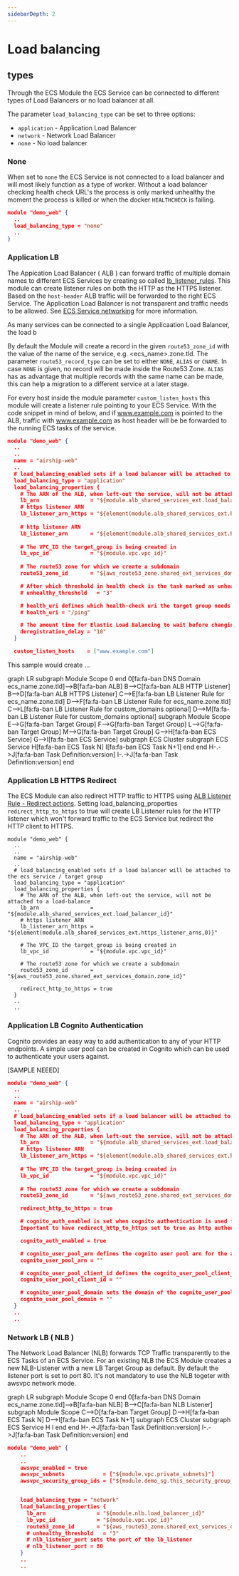 ```yaml
---
sidebarDepth: 2
---
```


# Load balancing

## types

Through the ECS Module the ECS Service can be connected to different types of Load Balancers or no load balancer at all.

The parameter `load_balancing_type` can be set to three options:
* `application` - Application Load Balancer
* `network` - Network Load Balancer
* `none` - No load balancer

### None

When set to `none` the ECS Service is not connected to a load balancer and will most likely function as a type of worker. Without a load balancer checking health check URL's the process is only marked unhealthy the moment the process is killed or when the docker `HEALTHCHECK` is failing.

```json
module "demo_web" {
  ..
  load_balancing_type = "none"
  ..
}
```

<mermaid/>

### Application LB

The Appication Load Balancer ( ALB ) can forward traffic of multiple domain names to different ECS Services by creating so called [lb_listener_rules](https://www.terraform.io/docs/providers/aws/r/lb_listener_rule.html). This module can create listener rules on both the HTTP as the HTTPS listener. Based on the `host-header` ALB traffic will be forwarded to the right ECS Service. The Application Load Balancer is not transparent and traffic needs to be allowed. See [ECS Service networking](/guide/ecs_service/#ecs-service-networking) for more information.

As many services can be connected to a single Applicaation Load Balancer, the load b


By default the Module will create a record in the given `route53_zone_id` with the value of the name of the service, e.g. &lt;ecs_name&gt;.zone.tld. The parameter `route53_record_type` can be set to either `NONE`, `ALIAS` or `CNAME`. In case `NONE` is given, no record will be made inside the Route53 Zone. `ALIAS` has as advantage that multiple records with the same name can be made, this can help a migration to a different service at a later stage.

For every host inside the module parameter `custom_listen_hosts` this module will create a listener rule pointing to your ECS Service. With the code snippet in mind of below, and if www.example.com is pointed to the ALB, traffic with www.example.com as host header will be be forwarded to the running ECS tasks of the service.

```json
module "demo_web" {
  ..
  ..
  name = "airship-web"
  ..
  # load_balancing_enabled sets if a load balancer will be attached to the ecs service / target group
  load_balancing_type = "application"
  load_balancing_properties {
    # The ARN of the ALB, when left-out the service, will not be attached to a load-balance
    lb_arn                = "${module.alb_shared_services_ext.load_balancer_id}"
    # https listener ARN
    lb_listener_arn_https = "${element(module.alb_shared_services_ext.https_listener_arns,0)}"
  
    # http listener ARN
    lb_listener_arn       = "${element(module.alb_shared_services_ext.http_tcp_listener_arns,0)}"
  
    # The VPC_ID the target_group is being created in
    lb_vpc_id             = "${module.vpc.vpc_id}"
  
    # The route53 zone for which we create a subdomain
    route53_zone_id       = "${aws_route53_zone.shared_ext_services_domain.zone_id}"

    # After which threshold in health check is the task marked as unhealthy, defaults to 3
    # unhealthy_threshold   = "3"

    # health_uri defines which health-check uri the target group needs to check on for health_check, defaults to /ping
    # health_uri = "/ping"

    # The amount time for Elastic Load Balancing to wait before changing the state of a deregistering target from draining to unused. The range is 0-3600 seconds.
    deregistration_delay = "10"
  }

  custom_listen_hosts    = ["www.example.com"]

```

This sample would create ...


<div class="mermaid">
graph LR
    subgraph Module Scope
    0
    end
    0[fa:fa-ban DNS Domain ecs_name.zone.tld]-->B[fa:fa-ban ALB]
    B-->C[fa:fa-ban ALB HTTP Listener]
    B-->D[fa:fa-ban ALB HTTPS Listener]
    C-->E[fa:fa-ban LB Listener Rule for ecs_name.zone.tld]
    D-->F[fa:fa-ban LB Listener Rule for ecs_name.zone.tld]
    C-->L[fa:fa-ban LB Listener Rule for custom_domains optional]
    D-->M[fa:fa-ban LB Listener Rule for custom_domains optional]
    subgraph Module Scope
    E-->G[fa:fa-ban Target Group]
    F-->G[fa:fa-ban Target Group]
    L-->G[fa:fa-ban Target Group]
    M-->G[fa:fa-ban Target Group]
    G-->H[fa:fa-ban ECS Service]
    G-->I[fa:fa-ban ECS Service]
    subgraph ECS Cluster
    subgraph ECS Service
    H[fa:fa-ban ECS Task N]
    I[fa:fa-ban ECS Task N+1]
    end
    end
    H-.->J[fa:fa-ban Task Definition:version]
    I-.->J[fa:fa-ban Task Definition:version]
    end
</div>

### Application LB HTTPS Redirect

The ECS Module can also redirect HTTP traffic to HTTPS using [ALB Listener Rule - Redirect actions](https://docs.aws.amazon.com/elasticloadbalancing/latest/application/load-balancer-listeners.html#redirect-actions). Setting load_balancing_properties `redirect_http_to_https` to true will create LB Listener rules for the HTTP listener which won't forward traffic to the ECS Service but redirect the HTTP client to HTTPS.

```json{20}
module "demo_web" {
  ..
  ..
  name = "airship-web"
  ..
  # load_balancing_enabled sets if a load balancer will be attached to the ecs service / target group
  load_balancing_type = "application"
  load_balancing_properties {
    # The ARN of the ALB, when left-out the service, will not be attached to a load-balance
    lb_arn                = "${module.alb_shared_services_ext.load_balancer_id}"
    # https listener ARN
    lb_listener_arn_https = "${element(module.alb_shared_services_ext.https_listener_arns,0)}"
  
    # The VPC_ID the target_group is being created in
    lb_vpc_id             = "${module.vpc.vpc_id}"
  
    # The route53 zone for which we create a subdomain
    route53_zone_id       = "${aws_route53_zone.shared_ext_services_domain.zone_id}"

    redirect_http_to_https = true
  }
  ..
  ..
```



### Application LB Cognito Authentication

Cognito provides an easy way to add authentication to any of your HTTP endpoints. A simple user pool can be created in Cognito which can be used to authenticate your users against.

[SAMPLE NEEED]

```json
module "demo_web" {
  ..
  ..
  name = "airship-web"
  ..
  # load_balancing_enabled sets if a load balancer will be attached to the ecs service / target group
  load_balancing_type = "application"
  load_balancing_properties {
    # The ARN of the ALB, when left-out the service, will not be attached to a load-balance
    lb_arn                = "${module.alb_shared_services_ext.load_balancer_id}"
    # https listener ARN
    lb_listener_arn_https = "${element(module.alb_shared_services_ext.https_listener_arns,0)}"
  
    # The VPC_ID the target_group is being created in
    lb_vpc_id             = "${module.vpc.vpc_id}"
  
    # The route53 zone for which we create a subdomain
    route53_zone_id       = "${aws_route53_zone.shared_ext_services_domain.zone_id}"

    redirect_http_to_https = true

    # cognito_auth_enabled is set when cognito authentication is used for the https listener
    Important to have redirect_http_to_https set to true as http authentication is only added to the https listener

    cognito_auth_enabled = true

    # cognito_user_pool_arn defines the cognito user pool arn for the added cognito authentication
    cognito_user_pool_arn = ""

    # cognito_user_pool_client_id defines the cognito_user_pool_client_id
    cognito_user_pool_client_id = ""

    # cognito_user_pool_domain sets the domain of the cognito_user_pool
    cognito_user_pool_domain = ""
  }
  ..
  ..
```

### Network LB ( NLB )

The Network Load Balancer (NLB) forwards TCP Traffic transparently to the ECS Tasks of an ECS Service. For an existing NLB the ECS Module creates a new NLB-Listener with a new LB Target Group as default. By default the listener port is set to port 80. It's not mandatory to use the NLB togeter with awsvpc network mode.

<div class="mermaid">
graph LR
    subgraph Module Scope
    0
    end
    0[fa:fa-ban DNS Domain ecs_name.zone.tld]-->B[fa:fa-ban NLB]
    B-->C[fa:fa-ban NLB Listener]
    subgraph Module Scope
    C-->D[fa:fa-ban Target Group]
    D-->H[fa:fa-ban ECS Task N]
    D-->I[fa:fa-ban ECS Task N+1]
    subgraph ECS Cluster
    subgraph ECS Service
    H
    I
    end
    end
    H-.->J[fa:fa-ban Task Definition:version]
    I-.->J[fa:fa-ban Task Definition:version]
    end
</div>

```json
module "demo_web" {
    ..
    ..
    awsvpc_enabled = true
    awsvpc_subnets            = ["${module.vpc.private_subnets}"]
    awsvpc_security_group_ids = ["${module.demo_sg.this_security_group_id}"]


    load_balancing_type = "network"
    load_balancing_properties {
      lb_arn                = "${module.nlb.load_balancer_id}"
      lb_vpc_id             = "${module.vpc.vpc_id}"
      route53_zone_id       = "${aws_route53_zone.shared_ext_services_domain.zone_id}"
      # unhealthy_threshold   = "3"
      # nlb_listener_port sets the port of the lb_listener
      # nlb_listener_port = 80
    }
    ..
    ..
```
